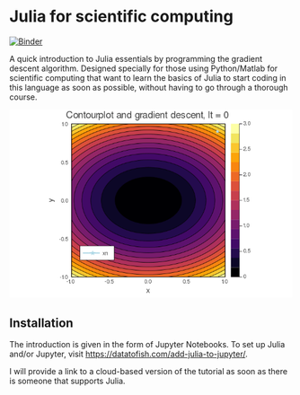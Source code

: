# Julia for scientific computing

[![Binder](https://mybinder.org/badge_logo.svg)](https://mybinder.org/v2/gh/ismedina/julia-scientific-computing/master)

A quick introduction to Julia essentials by programming the gradient descent algorithm. Designed specially for those using Python/Matlab for scientific computing that want to learn the basics of Julia to start coding in this language as soon as possible, without having to go through a thorough course. 

![gradient descent gif](gradient_descent.gif)

## Installation

The introduction is given in the form of Jupyter Notebooks. To set up Julia and/or Jupyter, visit https://datatofish.com/add-julia-to-jupyter/.

I will provide a link to a cloud-based version of the tutorial as soon as there is someone that supports Julia. 

